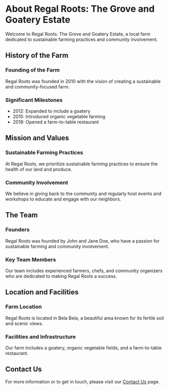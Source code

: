# About Regal Roots: The Grove and Goatery Estate

Welcome to Regal Roots: The Grove and Goatery Estate, a local farm dedicated to sustainable farming practices and community involvement.

## History of the Farm

### Founding of the Farm

Regal Roots was founded in 2010 with the vision of creating a sustainable and community-focused farm.

### Significant Milestones

- 2012: Expanded to include a goatery
- 2015: Introduced organic vegetable farming
- 2018: Opened a farm-to-table restaurant

## Mission and Values

### Sustainable Farming Practices

At Regal Roots, we prioritize sustainable farming practices to ensure the health of our land and produce.

### Community Involvement

We believe in giving back to the community and regularly host events and workshops to educate and engage with our neighbors.

## The Team

### Founders

Regal Roots was founded by John and Jane Doe, who have a passion for sustainable farming and community involvement.

### Key Team Members

Our team includes experienced farmers, chefs, and community organizers who are dedicated to making Regal Roots a success.

## Location and Facilities

### Farm Location

Regal Roots is located in Bela Bela, a beautiful area known for its fertile soil and scenic views.

### Facilities and Infrastructure

Our farm includes a goatery, organic vegetable fields, and a farm-to-table restaurant.

## Contact Us

For more information or to get in touch, please visit our [Contact Us](contact.md) page.
